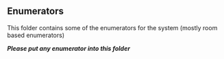 ## Enumerators

This folder contains some of the enumerators for the system (mostly room based enumerators)

_**Please put any enumerator into this folder**_